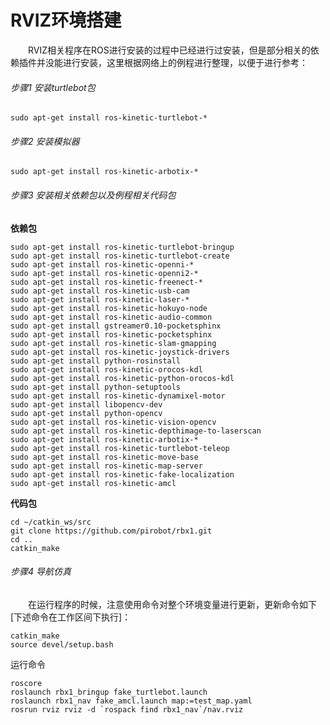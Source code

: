 # RVIZ环境搭建
&emsp;&emsp;RVIZ相关程序在ROS进行安装的过程中已经进行过安装，但是部分相关的依赖插件并没能进行安装，这里根据网络上的例程进行整理，以便于进行参考：

###### 步骤1 安装turtlebot包
```
sudo apt-get install ros-kinetic-turtlebot-*
```

###### 步骤2 安装模拟器
```
sudo apt-get install ros-kinetic-arbotix-*
```

###### 步骤3 安装相关依赖包以及例程相关代码包
**依赖包**
```
sudo apt-get install ros-kinetic-turtlebot-bringup
sudo apt-get install ros-kinetic-turtlebot-create
sudo apt-get install ros-kinetic-openni-*
sudo apt-get install ros-kinetic-openni2-*
sudo apt-get install ros-kinetic-freenect-*
sudo apt-get install ros-kinetic-usb-cam
sudo apt-get install ros-kinetic-laser-*
sudo apt-get install ros-kinetic-hokuyo-node
sudo apt-get install ros-kinetic-audio-common
sudo apt-get install gstreamer0.10-pocketsphinx
sudo apt-get install ros-kinetic-pocketsphinx
sudo apt-get install ros-kinetic-slam-gmapping
sudo apt-get install ros-kinetic-joystick-drivers
sudo apt-get install python-rosinstall
sudo apt-get install ros-kinetic-orocos-kdl
sudo apt-get install ros-kinetic-python-orocos-kdl
sudo apt-get install python-setuptools
sudo apt-get install ros-kinetic-dynamixel-motor
sudo apt-get install libopencv-dev
sudo apt-get install python-opencv
sudo apt-get install ros-kinetic-vision-opencv
sudo apt-get install ros-kinetic-depthimage-to-laserscan
sudo apt-get install ros-kinetic-arbotix-*
sudo apt-get install ros-kinetic-turtlebot-teleop
sudo apt-get install ros-kinetic-move-base
sudo apt-get install ros-kinetic-map-server
sudo apt-get install ros-kinetic-fake-localization
sudo apt-get install ros-kinetic-amcl
```

**代码包**
```
cd ~/catkin_ws/src
git clone https://github.com/pirobot/rbx1.git
cd ..
catkin_make
```

###### 步骤4 导航仿真
&emsp;&emsp;在运行程序的时候，注意使用命令对整个环境变量进行更新，更新命令如下[下述命令在工作区间下执行]：
```
catkin_make
source devel/setup.bash
```
运行命令
```
roscore
roslaunch rbx1_bringup fake_turtlebot.launch
roslaunch rbx1_nav fake_amcl.launch map:=test_map.yaml
rosrun rviz rviz -d `rospack find rbx1_nav`/nav.rviz
```
